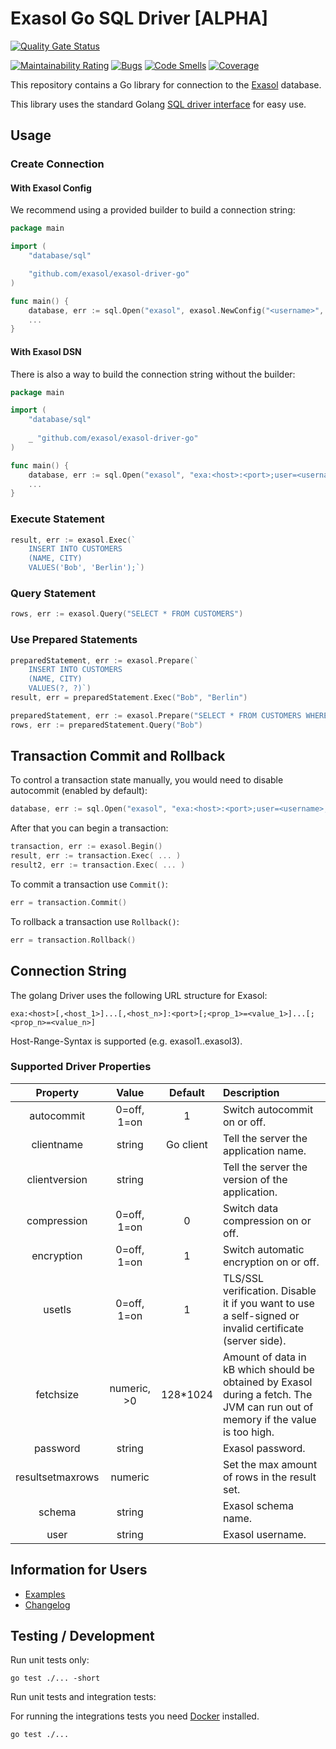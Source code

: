 # Exasol Go SQL Driver [ALPHA]

[![Quality Gate Status](https://sonarcloud.io/api/project_badges/measure?project=com.exasol%3Aexasol-driver-go&metric=alert_status)](https://sonarcloud.io/dashboard?id=com.exasol%3Aexasol-driver-go)

[![Maintainability Rating](https://sonarcloud.io/api/project_badges/measure?project=com.exasol%3Aexasol-driver-go&metric=sqale_rating)](https://sonarcloud.io/dashboard?id=com.exasol%3Aexasol-driver-go)
[![Bugs](https://sonarcloud.io/api/project_badges/measure?project=com.exasol%3Aexasol-driver-go&metric=bugs)](https://sonarcloud.io/dashboard?id=com.exasol%3Aexasol-driver-go)
[![Code Smells](https://sonarcloud.io/api/project_badges/measure?project=com.exasol%3Aexasol-driver-go&metric=code_smells)](https://sonarcloud.io/dashboard?id=com.exasol%3Aexasol-driver-go)
[![Coverage](https://sonarcloud.io/api/project_badges/measure?project=com.exasol%3Aexasol-driver-go&metric=coverage)](https://sonarcloud.io/dashboard?id=com.exasol%3Aexasol-driver-go)

This repository contains a Go library for connection to the [Exasol](https://www.exasol.com/) database.

This library uses the standard Golang [SQL driver interface](https://golang.org/pkg/database/sql/) for easy use.

## Usage

### Create Connection

#### With Exasol Config

We recommend using a provided builder to build a connection string:

```go
package main

import (
	"database/sql"

	"github.com/exasol/exasol-driver-go"
)

func main() {
	database, err := sql.Open("exasol", exasol.NewConfig("<username>", "<password>").Port(<port>).Host("<host>").String())
	...
}
```

#### With Exasol DSN

There is also a way to build the connection string without the builder:

```go
package main

import (
	"database/sql"
	
	_ "github.com/exasol/exasol-driver-go"
)

func main() {
	database, err := sql.Open("exasol", "exa:<host>:<port>;user=<username>;password=<password>")
	...
}
```

### Execute Statement

```go
result, err := exasol.Exec(`
    INSERT INTO CUSTOMERS
    (NAME, CITY)
    VALUES('Bob', 'Berlin');`)
```

### Query Statement

```go
rows, err := exasol.Query("SELECT * FROM CUSTOMERS")
```

### Use Prepared Statements

```go
preparedStatement, err := exasol.Prepare(`
    INSERT INTO CUSTOMERS
    (NAME, CITY)
    VALUES(?, ?)`)
result, err = preparedStatement.Exec("Bob", "Berlin")
```

```go
preparedStatement, err := exasol.Prepare("SELECT * FROM CUSTOMERS WHERE NAME = ?")
rows, err := preparedStatement.Query("Bob")
```

## Transaction Commit and Rollback

To control a transaction state manually, you would need to disable autocommit (enabled by default):

```go
database, err := sql.Open("exasol", "exa:<host>:<port>;user=<username>;password=<password>;autocommit=0")
```

After that you can begin a transaction:

```go
transaction, err := exasol.Begin()
result, err := transaction.Exec( ... )
result2, err := transaction.Exec( ... )
```

To commit a transaction use `Commit()`:

```go
err = transaction.Commit()
```

To rollback a transaction use `Rollback()`:

```go
err = transaction.Rollback()
```

## Connection String

The golang Driver uses the following URL structure for Exasol:

`exa:<host>[,<host_1>]...[,<host_n>]:<port>[;<prop_1>=<value_1>]...[;<prop_n>=<value_n>]`

Host-Range-Syntax is supported (e.g. exasol1..exasol3).

### Supported Driver Properties

| Property         | Value         | Default   | Description                                     |
| :--------------: | :-----------: | :-------: | :---------------------------------------------- |
| autocommit       |  0=off, 1=on  | 1         | Switch autocommit on or off.                    |
| clientname       |  string       | Go client | Tell the server the application name.           |
| clientversion    |  string       |           | Tell the server the version of the application. |
| compression      |  0=off, 1=on  | 0         | Switch data compression on or off.              |
| encryption       |  0=off, 1=on  | 1         | Switch automatic encryption on or off.          |
| usetls           |  0=off, 1=on  | 1         | TLS/SSL verification. Disable it if you want to use a self-signed or invalid certificate (server side).                         |
| fetchsize        | numeric, >0   | 128*1024  | Amount of data in kB which should be obtained by Exasol during a fetch. The JVM can run out of memory if the value is too high. |
| password         |  string       |           | Exasol password.                                |
| resultsetmaxrows |  numeric      |           | Set the max amount of rows in the result set.   |
| schema           |  string       |           | Exasol schema name.                             |
| user             |  string       |           | Exasol username.                                |

## Information for Users

* [Examples](examples)
* [Changelog](doc/changes/changelog.md)

## Testing / Development

Run unit tests only:

`go test ./... -short`

Run unit tests and integration tests:

For running the integrations tests you need [Docker](https://www.docker.com/) installed.

`go test ./... `  